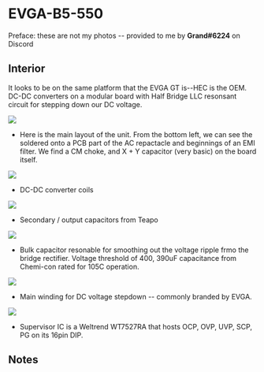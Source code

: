 # EVGA-B5-550


Preface: these are not my photos -- provided to me by **Grand#6224** on Discord

## Interior 
It looks to be on the same platform that the EVGA GT is--HEC is the OEM. DC-DC converters on a modular board with Half Bridge LLC resonsant circuit for stepping down our DC voltage.

![](https://i.imgur.com/0sFbgLb.jpeg)
* Here is the main layout of the unit. From the bottom left, we can see the soldered onto a PCB part of the AC repactacle and beginnings of an EMI filter. We find a CM choke, and X + Y capacitor (very basic) on the board itself.

![](https://i.imgur.com/Snjf38A.jpeg)
* DC-DC converter coils 

![](https://i.imgur.com/FhFfoW0.jpeg)
* Secondary / output capacitors from Teapo 

![](https://i.imgur.com/JkH6vMP.jpeg)
* Bulk capacitor resonable for smoothing out the voltage ripple frmo the bridge rectifier. Voltage threshold of 400, 390uF capacitance from Chemi-con rated for 105C operation.

![](https://i.imgur.com/hDZoONj.jpeg)
* Main winding for DC voltage stepdown -- commonly branded by EVGA. 

![](https://i.imgur.com/4ZT3AG1.jpeg)
* Supervisor  IC is a Weltrend WT7527RA that hosts OCP, OVP, UVP, SCP, PG on its 16pin DIP.

## Notes

